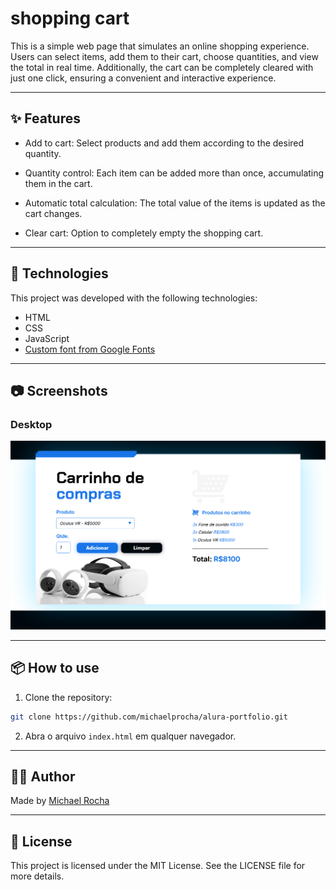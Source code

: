 # shopping cart

This is a simple web page that simulates an online shopping experience.
Users can select items, add them to their cart, choose quantities, and view the total in real time.
Additionally, the cart can be completely cleared with just one click, ensuring a convenient and interactive experience.

---

## ✨ Features
- Add to cart: Select products and add them according to the desired quantity.

- Quantity control: Each item can be added more than once, accumulating them in the cart.

- Automatic total calculation: The total value of the items is updated as the cart changes.

- Clear cart: Option to completely empty the shopping cart.

---

## 🚀 Technologies

This project was developed with the following technologies:

- HTML
- CSS 
- JavaScript
- [Custom font from Google Fonts](https://fonts.google.com/) 

---

## 📷 Screenshots

### Desktop
![screenshot-desktop](/assets/index.png)

---

## 📦 How to use

1. Clone the repository:
```bash
git clone https://github.com/michaelprocha/alura-portfolio.git
```
2. Abra o arquivo `index.html` em qualquer navegador.

---

## 👨‍💻 Author

Made by [Michael Rocha](https://github.com/michaelprocha)

---

## 📄 License

This project is licensed under the MIT License. See the LICENSE file for more details.